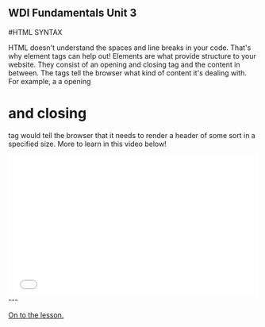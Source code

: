 **WDI Fundamentals Unit 3**
---

#HTML SYNTAX

HTML doesn't understand the spaces and line breaks in your code. That's why element tags can help out! Elements are what provide structure to your website. They consist of an opening and closing tag and the content in between. The tags tell the browser what kind of content it's dealing with. For example, a a opening <h1> and closing </h1> tag would tell the browser that it needs to render a header of some sort in a specified size. More to learn in this video below!

<div class="wistia_responsive_padding" style="padding:56.25% 0 0 0;position:relative;"><div class="wistia_responsive_wrapper" style="height:100%;left:0;position:absolute;top:0;width:100%;"><iframe src="//fast.wistia.net/embed/iframe/sz0luvgytl?seo=false&videoFoam=true" allowtransparency="true" frameborder="0" scrolling="no" class="wistia_embed" name="wistia_embed" allowfullscreen mozallowfullscreen webkitallowfullscreen oallowfullscreen msallowfullscreen width="100%" height="100%"></iframe></div></div>
<script src="//fast.wistia.net/assets/external/E-v1.js" async></script>


</h1>
---

[On to the lesson.](03_lesson.md)
